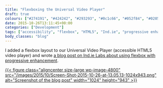 ```yaml
---
title: "Flexboxing the Universal Video Player"
draft: true
colours: ["#274191", "#424242", "#293293", "#0c1c66", "#052f84", "#020544", "#0a4899"]
date: 2015-10-26T13:11:45+00:00
categories: ["Development"]
tags: ["accessibility", "flexbox", "HTML5", "Ind.ie", "progressive enhancement", "video"]
body_classes: "blog"
---
```


I added a flexbox layout to our Universal Video Player (accessible HTML5 video player) and wrote [a blog post on Ind.ie Labs about using flexbox with progressive enhancement](https://ind.ie/labs/blog/video-player-flexbox/).

[{{< figure class="aligncenter size-large wp-image-4800" src="/images/2015/10/Screen-Shot-2015-10-26-at-13.05.13-1024x943.png" alt="Screenshot of the blog post" width="1024" height="943" >}}](https://ind.ie/labs/blog/video-player-flexbox/)



